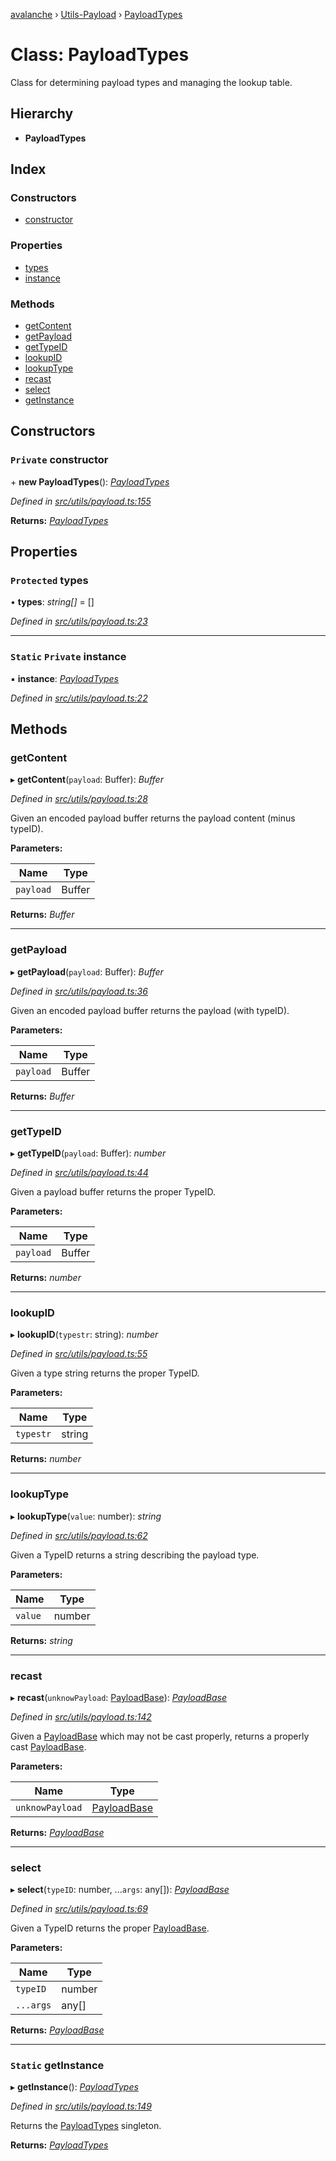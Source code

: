 [avalanche](../README.md) › [Utils-Payload](../modules/utils_payload.md) › [PayloadTypes](utils_payload.payloadtypes.md)

# Class: PayloadTypes

Class for determining payload types and managing the lookup table.

## Hierarchy

* **PayloadTypes**

## Index

### Constructors

* [constructor](utils_payload.payloadtypes.md#private-constructor)

### Properties

* [types](utils_payload.payloadtypes.md#protected-types)
* [instance](utils_payload.payloadtypes.md#static-private-instance)

### Methods

* [getContent](utils_payload.payloadtypes.md#getcontent)
* [getPayload](utils_payload.payloadtypes.md#getpayload)
* [getTypeID](utils_payload.payloadtypes.md#gettypeid)
* [lookupID](utils_payload.payloadtypes.md#lookupid)
* [lookupType](utils_payload.payloadtypes.md#lookuptype)
* [recast](utils_payload.payloadtypes.md#recast)
* [select](utils_payload.payloadtypes.md#select)
* [getInstance](utils_payload.payloadtypes.md#static-getinstance)

## Constructors

### `Private` constructor

\+ **new PayloadTypes**(): *[PayloadTypes](utils_payload.payloadtypes.md)*

*Defined in [src/utils/payload.ts:155](https://github.com/ava-labs/avalanchejs/blob/4e59193/src/utils/payload.ts#L155)*

**Returns:** *[PayloadTypes](utils_payload.payloadtypes.md)*

## Properties

### `Protected` types

• **types**: *string[]* = []

*Defined in [src/utils/payload.ts:23](https://github.com/ava-labs/avalanchejs/blob/4e59193/src/utils/payload.ts#L23)*

___

### `Static` `Private` instance

▪ **instance**: *[PayloadTypes](utils_payload.payloadtypes.md)*

*Defined in [src/utils/payload.ts:22](https://github.com/ava-labs/avalanchejs/blob/4e59193/src/utils/payload.ts#L22)*

## Methods

###  getContent

▸ **getContent**(`payload`: Buffer): *Buffer*

*Defined in [src/utils/payload.ts:28](https://github.com/ava-labs/avalanchejs/blob/4e59193/src/utils/payload.ts#L28)*

Given an encoded payload buffer returns the payload content (minus typeID).

**Parameters:**

Name | Type |
------ | ------ |
`payload` | Buffer |

**Returns:** *Buffer*

___

###  getPayload

▸ **getPayload**(`payload`: Buffer): *Buffer*

*Defined in [src/utils/payload.ts:36](https://github.com/ava-labs/avalanchejs/blob/4e59193/src/utils/payload.ts#L36)*

Given an encoded payload buffer returns the payload (with typeID).

**Parameters:**

Name | Type |
------ | ------ |
`payload` | Buffer |

**Returns:** *Buffer*

___

###  getTypeID

▸ **getTypeID**(`payload`: Buffer): *number*

*Defined in [src/utils/payload.ts:44](https://github.com/ava-labs/avalanchejs/blob/4e59193/src/utils/payload.ts#L44)*

Given a payload buffer returns the proper TypeID.

**Parameters:**

Name | Type |
------ | ------ |
`payload` | Buffer |

**Returns:** *number*

___

###  lookupID

▸ **lookupID**(`typestr`: string): *number*

*Defined in [src/utils/payload.ts:55](https://github.com/ava-labs/avalanchejs/blob/4e59193/src/utils/payload.ts#L55)*

Given a type string returns the proper TypeID.

**Parameters:**

Name | Type |
------ | ------ |
`typestr` | string |

**Returns:** *number*

___

###  lookupType

▸ **lookupType**(`value`: number): *string*

*Defined in [src/utils/payload.ts:62](https://github.com/ava-labs/avalanchejs/blob/4e59193/src/utils/payload.ts#L62)*

Given a TypeID returns a string describing the payload type.

**Parameters:**

Name | Type |
------ | ------ |
`value` | number |

**Returns:** *string*

___

###  recast

▸ **recast**(`unknowPayload`: [PayloadBase](utils_payload.payloadbase.md)): *[PayloadBase](utils_payload.payloadbase.md)*

*Defined in [src/utils/payload.ts:142](https://github.com/ava-labs/avalanchejs/blob/4e59193/src/utils/payload.ts#L142)*

Given a [PayloadBase](utils_payload.payloadbase.md) which may not be cast properly, returns a properly cast [PayloadBase](utils_payload.payloadbase.md).

**Parameters:**

Name | Type |
------ | ------ |
`unknowPayload` | [PayloadBase](utils_payload.payloadbase.md) |

**Returns:** *[PayloadBase](utils_payload.payloadbase.md)*

___

###  select

▸ **select**(`typeID`: number, ...`args`: any[]): *[PayloadBase](utils_payload.payloadbase.md)*

*Defined in [src/utils/payload.ts:69](https://github.com/ava-labs/avalanchejs/blob/4e59193/src/utils/payload.ts#L69)*

Given a TypeID returns the proper [PayloadBase](utils_payload.payloadbase.md).

**Parameters:**

Name | Type |
------ | ------ |
`typeID` | number |
`...args` | any[] |

**Returns:** *[PayloadBase](utils_payload.payloadbase.md)*

___

### `Static` getInstance

▸ **getInstance**(): *[PayloadTypes](utils_payload.payloadtypes.md)*

*Defined in [src/utils/payload.ts:149](https://github.com/ava-labs/avalanchejs/blob/4e59193/src/utils/payload.ts#L149)*

Returns the [PayloadTypes](utils_payload.payloadtypes.md) singleton.

**Returns:** *[PayloadTypes](utils_payload.payloadtypes.md)*

